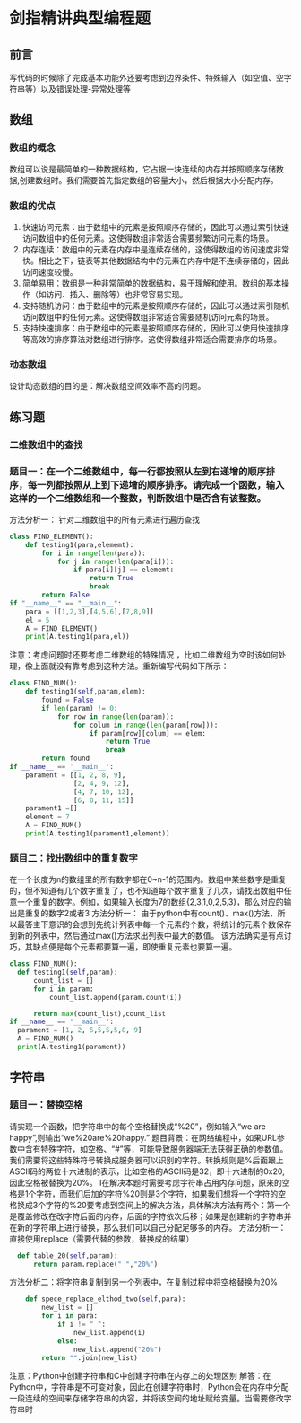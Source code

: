 # 剑指精讲典型编程题

## 前言

  写代码的时候除了完成基本功能外还要考虑到边界条件、特殊输入（如空值、空字符串等）以及错误处理-异常处理等

## 数组

### 数组的概念

  数组可以说是最简单的一种数据结构，它占据一块连续的内存并按照顺序存储数据,创建数组时。我们需要首先指定数组的容量大小，然后根据大小分配内存。

### 数组的优点

1. 快速访问元素：由于数组中的元素是按照顺序存储的，因此可以通过索引快速访问数组中的任何元素。这使得数组非常适合需要频繁访问元素的场景。
2. 内存连续：数组中的元素在内存中是连续存储的，这使得数组的访问速度非常快。相比之下，链表等其他数据结构中的元素在内存中是不连续存储的，因此访问速度较慢。
3. 简单易用：数组是一种非常简单的数据结构，易于理解和使用。数组的基本操作（如访问、插入、删除等）也非常容易实现。
4. 支持随机访问：由于数组中的元素是按照顺序存储的，因此可以通过索引随机访问数组中的任何元素。这使得数组非常适合需要随机访问元素的场景。
5. 支持快速排序：由于数组中的元素是按照顺序存储的，因此可以使用快速排序等高效的排序算法对数组进行排序。这使得数组非常适合需要排序的场景。

### 动态数组

  设计动态数组的目的是：解决数组空间效率不高的问题。

## 练习题

### 二维数组中的查找

### 题目一：在一个二维数组中，每一行都按照从左到右递增的顺序排序，每一列都按照从上到下递增的顺序排序。请完成一个函数，输入这样的一个二维数组和一个整数，判断数组中是否含有该整数。
方法分析一：
针对二维数组中的所有元素进行遍历查找
```python
class FIND_ELEMENT():
    def testing1(para,elememt):
        for i in range(len(para)):
            for j in range(len(para[i])):
                if para[i][j] == elememt:
                    return True
                    break
        return False
if "__name__" == "__main__":
    para = [[1,2,3],[4,5,6],[7,8,9]]
    el = 5
    A = FIND_ELEMENT()
    print(A.testing1(para,el))
```
注意：考虑问题时还要考虑二维数组的特殊情况 ，比如二维数组为空时该如何处理，像上面就没有靠考虑到这种方法。重新编写代码如下所示：
```python
class FIND_NUM():
    def testing1(self,param,elem):
        found = False
        if len(param) != 0:
            for row in range(len(param)):
                for colum in range(len(param[row])):
                    if param[row][colum] == elem:
                        return True
                        break
        return found
if __name__ == '__main__':
    parament = [[1, 2, 8, 9],
                [2, 4, 9, 12],
                [4, 7, 10, 12],
                [6, 8, 11, 15]]
    parament1 =[]
    element = 7
    A = FIND_NUM()
    print(A.testing1(parament1,element))
```
### 题目二：找出数组中的重复数字
  在一个长度为n的数组里的所有数字都在0~n-1的范围内。数组中某些数字是重复的，但不知道有几个数字重复了，也不知道每个数字重复了几次，请找出数组中任意一个重复的数字。例如，如果输入长度为7的数组{2,3,1,0,2,5,3}，那么对应的输出是重复的数字2或者3
  方法分析一：
  由于python中有count()、max()方法，所以最答主下意识的会想到先统计列表中每一个元素的个数，将统计的元素个数保存到新的列表中，然后通过max()方法求出列表中最大的数值。
  该方法确实是有点讨巧，其缺点便是每个元素都要算一遍，即使重复元素也要算一遍。
  ```python
class FIND_NUM():
    def testing1(self,param):
        count_list = []
        for i in param:
            count_list.append(param.count(i))

        return max(count_list),count_list
if __name__ == '__main__':
    parament = [1, 2, 5,5,5,5,8, 9]
    A = FIND_NUM()
    print(A.testing1(parament))
```
## 字符串
### 题目一：替换空格
  请实现一个函数，把字符串中的每个空格替换成“%20”，例如输入“we are happy”,则输出“we%20are%20happy.”
  题目背景：在网络编程中，如果URL参数中含有特殊字符，如空格、“#”等，可能导致服务器端无法获得正确的参数值。我们需要将这些特殊符号转换成服务器可以识别的字符。转换规则是%后面跟上ASCII码的两位十六进制的表示，比如空格的ASCII码是32，即十六进制的0x20,因此空格被替换为20%。
 I在解决本题时需要考虑字符串占用内存问题，原来的空格是1个字符，而我们后加的字符%20则是3个字符，如果我们想将一个字符的空格换成3个字符的%20要考虑到空间上的解决方法，具体解决方法有两个：第一个是覆盖修改在改字符后面的内存，后面的字符依次后移；如果是创建新的字符串并在新的字符串上进行替换，那么我们可以自己分配足够多的内存。
  方法分析一：直接使用replace（需要代替的参数，替换成的结果）
  ```python
    def table_20(self,param):
        return param.replace(" ","20%")
```
方法分析二：将字符串复制到另一个列表中，在复制过程中将空格替换为20%
```python
    def spece_replace_elthod_two(self,para):
        new_list = []
        for i in para:
            if i != " ":
                new_list.append(i)
            else:
                new_list.append("20%")
        return "".join(new_list)
```
注意：Python中创建字符串和C中创建字符串在内存上的处理区别
  解答：在Python中，字符串是不可变对象，因此在创建字符串时，Python会在内存中分配一段连续的空间来存储字符串的内容，并将该空间的地址赋给变量。当需要修改字符串时



  
